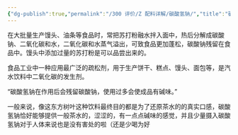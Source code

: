 ```yaml
---
{"dg-publish":true,"permalink":"/300 评价/Z 配料详解/碳酸氢钠/","title":"碳酸氢钠","created":"2023-04-27T10:34:15.199+08:00","updated":"2024-01-12T12:04:27.216+08:00"}
---
```



在大批量生产馒头、油条等食品时，常把苏打粉融水拌入面中，热后分解成碳酸钠、二氧化碳和水，二氧化碳和水蒸气溢出，可致食品更加蓬松，碳酸钠残留在食品中。馒头中添加过量的苏打粉是可以品尝出来的。

食品工业中一种应用最广泛的疏松剂，用于生产饼干、糕点、馒头、面包等，是汽水饮料中二氧化碳的发生剂。

“碳酸氢钠在作用后会残留碳酸钠，使用过多会使成品有碱味。”

一般来说，像这东方树叶这种饮料最终目的都是为了还原茶水的的真实口感，碳酸氢钠恰好能够提供一般茶水的，涩涩的，有一点点碱味的感觉，并且少量摄入碳酸氢钠对于人体来说也是没有害处的啦（还是少喝为好
